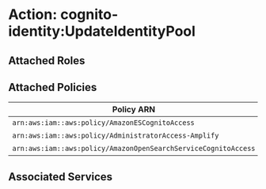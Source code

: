 # Action: cognito-identity:UpdateIdentityPool

## Attached Roles

## Attached Policies

| Policy ARN | Policy Name |
|------------|-------------|
| `arn:aws:iam::aws:policy/AmazonESCognitoAccess` | [AmazonESCognitoAccess](../policies.md#amazonescognitoaccess) |
| `arn:aws:iam::aws:policy/AdministratorAccess-Amplify` | [AdministratorAccess-Amplify](../policies.md#administratoraccess-amplify) |
| `arn:aws:iam::aws:policy/AmazonOpenSearchServiceCognitoAccess` | [AmazonOpenSearchServiceCognitoAccess](../policies.md#amazonopensearchservicecognitoaccess) |

## Associated Services

